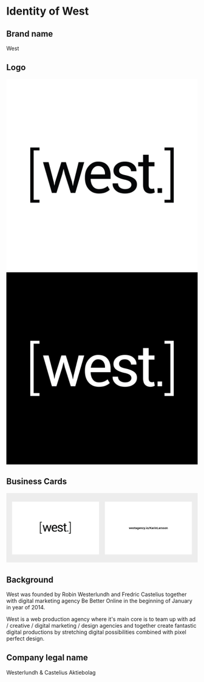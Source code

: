 Identity of West
=======

Brand name
-------

West

Logo
-------

![Alt text](/logo/west-logo-black-1x1.jpg "")
![Alt text](/logo/west-logo-white-1x1.jpg "")


Business Cards
-------
![Alt text](/cards/west-businesscards-sample.jpg "")


Background
-------
West was founded by Robin Westerlundh and Fredric Castelius together with digital marketing agency Be Better Online in the beginning of January in year of 2014. 

West is a web production agency where it's main core is to team up with ad / creative / digital marketing / design agencies and together create fantastic digital productions by stretching digital possibilities combined with pixel perfect design.


Company legal name
-------

Westerlundh & Castelius Aktiebolag



